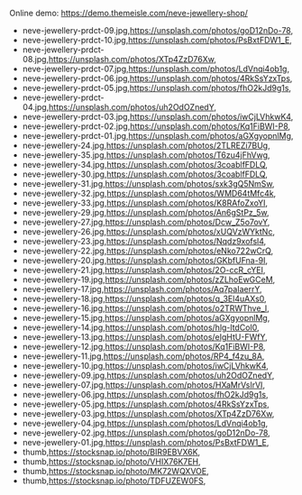 Online demo: https://demo.themeisle.com/neve-jewellery-shop/




- neve-jewellery-prdct-09.jpg,https://unsplash.com/photos/goD12nDo-78,
- neve-jewellery-prdct-10.jpg,https://unsplash.com/photos/PsBxtFDW1_E,
- neve-jewellery-prdct-08.jpg,https://unsplash.com/photos/XTp4ZzD76Xw,
- neve-jewellery-prdct-07.jpg,https://unsplash.com/photos/LdVnqi4ob1g,
- neve-jewellery-prdct-06.jpg,https://unsplash.com/photos/4RkSsYzxTps,
- neve-jewellery-prdct-05.jpg,https://unsplash.com/photos/fhO2kJd9g1s,
- neve-jewellery-prdct-04.jpg,https://unsplash.com/photos/uh2OdOZnedY,
- neve-jewellery-prdct-03.jpg,https://unsplash.com/photos/iwCjLVhkwK4,
- neve-jewellery-prdct-02.jpg,https://unsplash.com/photos/Kq1FiBWI-P8,
- neve-jewellery-prdct-01.jpg,https://unsplash.com/photos/aGXgyopnlMg,
- neve-jewellery-24.jpg,https://unsplash.com/photos/2TLREZi7BUg,
- neve-jewellery-35.jpg,https://unsplash.com/photos/T6zu4jFhVwg,
- neve-jewellery-34.jpg,https://unsplash.com/photos/3coablfFDLQ,
- neve-jewellery-30.jpg,https://unsplash.com/photos/3coablfFDLQ,
- neve-jewellery-31.jpg,https://unsplash.com/photos/sxk3gQ5NmSw,
- neve-jewellery-32.jpg,https://unsplash.com/photos/WMD64tMfc4k,
- neve-jewellery-33.jpg,https://unsplash.com/photos/K8RAfoZxoYI,
- neve-jewellery-29.jpg,https://unsplash.com/photos/An6gStPz_5w,
- neve-jewellery-27.jpg,https://unsplash.com/photos/Dcw_Z5o7ovY,
- neve-jewellery-26.jpg,https://unsplash.com/photos/xUQVzWYktNc,
- neve-jewellery-23.jpg,https://unsplash.com/photos/Nqdz9xofsl4,
- neve-jewellery-22.jpg,https://unsplash.com/photos/eNko722wCrQ,
- neve-jewellery-20.jpg,https://unsplash.com/photos/GKbfUFna-9I,
- neve-jewellery-21.jpg,https://unsplash.com/photos/2O-ccR_cYEI,
- neve-jewellery-19.jpg,https://unsplash.com/photos/zZLhoEwGCeM,
- neve-jewellery-17.jpg,https://unsplash.com/photos/Aq7paIaerrY,
- neve-jewellery-18.jpg,https://unsplash.com/photos/q_3El4uAXs0,
- neve-jewellery-16.jpg,https://unsplash.com/photos/o2TRWThve_I,
- neve-jewellery-15.jpg,https://unsplash.com/photos/aGXgyopnlMg,
- neve-jewellery-14.jpg,https://unsplash.com/photos/hlg-ltdCoI0,
- neve-jewellery-13.jpg,https://unsplash.com/photos/eIgHtU-FWfY,
- neve-jewellery-12.jpg,https://unsplash.com/photos/Kq1FiBWI-P8,
- neve-jewellery-11.jpg,https://unsplash.com/photos/RP4_f4zu_8A,
- neve-jewellery-10.jpg,https://unsplash.com/photos/iwCjLVhkwK4,
- neve-jewellery-09.jpg,https://unsplash.com/photos/uh2OdOZnedY,
- neve-jewellery-07.jpg,https://unsplash.com/photos/HXaMrVsIrVI,
- neve-jewellery-06.jpg,https://unsplash.com/photos/fhO2kJd9g1s,
- neve-jewellery-05.jpg,https://unsplash.com/photos/4RkSsYzxTps,
- neve-jewellery-03.jpg,https://unsplash.com/photos/XTp4ZzD76Xw,
- neve-jewellery-04.jpg,https://unsplash.com/photos/LdVnqi4ob1g,
- neve-jewellery-02.jpg,https://unsplash.com/photos/goD12nDo-78,
- neve-jewellery-01.jpg,https://unsplash.com/photos/PsBxtFDW1_E,
- thumb,https://stocksnap.io/photo/BIR9EBVX6K,
- thumb,https://stocksnap.io/photo/VHIX76K7EH,
- thumb,https://stocksnap.io/photo/MK72WQXVOE,
- thumb,https://stocksnap.io/photo/TDFUZEW0FS,
